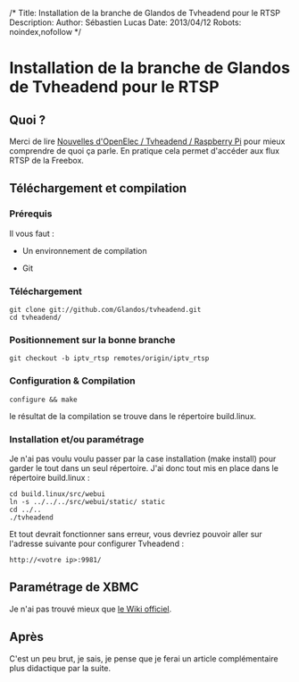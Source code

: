 /*
Title: Installation de la branche de Glandos de Tvheadend pour le RTSP
Description: 
Author: Sébastien Lucas
Date: 2013/04/12
Robots: noindex,nofollow
*/
# Installation de la branche de Glandos de Tvheadend pour le RTSP

## Quoi ?
Merci de lire [Nouvelles d'OpenElec / Tvheadend / Raspberry Pi](/blog/raspberry-pi-xbmc-8) pour mieux comprendre de quoi ça parle.
En pratique cela permet d'accéder aux flux RTSP de la Freebox.

## Téléchargement et compilation

### Prérequis
Il vous faut :

*	Un environnement de compilation

*	Git
###  Téléchargement 

```
git clone git://github.com/Glandos/tvheadend.git
cd tvheadend/
```
### Positionnement sur la bonne branche

```
git checkout -b iptv_rtsp remotes/origin/iptv_rtsp
```
### Configuration & Compilation

```
configure && make
```
le résultat de la compilation se trouve dans le répertoire build.linux.
### Installation et/ou paramétrage

Je n'ai pas voulu voulu passer par la case installation (make install) pour garder le tout dans un seul répertoire. J'ai donc tout mis en place dans le répertoire build.linux : 
```
cd build.linux/src/webui
ln -s ../../../src/webui/static/ static
cd ../..
./tvheadend
```
Et tout devrait fonctionner sans erreur, vous devriez pouvoir aller sur l'adresse suivante pour configurer Tvheadend :
```
http://<votre ip>:9981/
```
## Paramétrage de XBMC

Je n'ai pas trouvé mieux que [le Wiki officiel](http://wiki.xbmc.org/index.php?title=PVR).
## Après

C'est un peu brut, je sais, je pense que je ferai un article complémentaire plus didactique par la suite.
